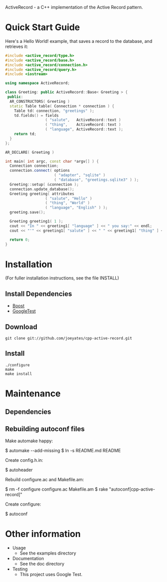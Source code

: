 ActiveRecord - a C++ implementation of the Active Record pattern.

Quick Start Guide
=================

Here's a Hello World! example, that saves a record to the database, and retrieves it:

```c++
#include <active_record/type.h>
#include <active_record/base.h>
#include <active_record/connection.h>
#include <active_record/query.h>
#include <iostream>

using namespace ActiveRecord;

class Greeting: public ActiveRecord::Base< Greeting > {
 public:
  AR_CONSTRUCTORS( Greeting )
  static Table table( Connection * connection ) {
    Table td( connection, "greetings" );
    td.fields() = fields
                  ( "salute",   ActiveRecord::text )
                  ( "thing",    ActiveRecord::text )
                  ( "language", ActiveRecord::text );
    return td;
  }
};

AR_DECLARE( Greeting )

int main( int argc, const char *argv[] ) {
  Connection connection;
  connection.connect( options
                      ( "adapter", "sqlite" )
                      ( "database", "greetings.sqlite3" ) );
  Greeting::setup( &connection );
  connection.update_database();
  Greeting greeting( attributes
                  ( "salute", "Hello" )
                  ( "thing", "World" )
                  ( "language", "English" ) );
  greeting.save();

  Greeting greeting1( 1 );
  cout << "In " << greeting1[ "language" ] << " you say:" << endl;
  cout << "'" << greeting1[ "salute" ] << " " << greeting1[ "thing" ] << "!'" << endl;

  return 0;
}
```

Installation
============

(For fuller installation instructions, see the file INSTALL)

## Install Dependencies
 - [Boost](http://www.boost.org/)
 - [GoogleTest](http://code.google.com/p/googletest/)

## Download

    git clone git://github.com/joeyates/cpp-active-record.git

## Install

    ./configure
    make
    make install

Maintenance
===========

Dependencies
------------

Rebuilding autoconf files
-------------------------

Make automake happy:

 $ automake --add-missing
 $ ln -s README.md README

Create config.h.in:

 $ autoheader

Rebuild configure.ac and Makefile.am:

 $ rm -f configure configure.ac Makefile.am
 $ rake "autoconf[cpp-active-record]"

Create configure:

 $ autoconf

Other information
=================

* Usage
    * See the examples directory
* Documentation
    * See the doc directory
* Testing
    * This project uses Google Test.
